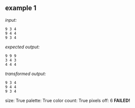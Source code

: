 
## example 1
*input:*
```
9 3 4
9 4 4
9 3 4
```
*expected output:*
```
9 9 9
3 4 3
4 4 4
```
*transformed output:*
```
9 3 4
9 4 4
9 3 4
```
size: True
palette: True
color count: True
pixels off: 6
**FAILED!**
